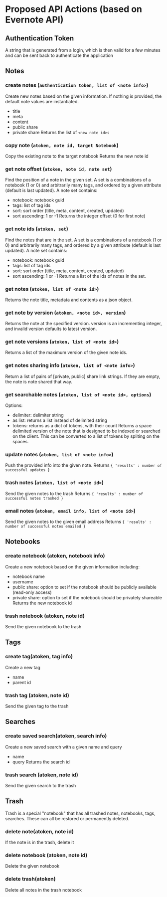 # Proposed API Actions (based on Evernote API)

## Authentication Token
A string that is generated from a login, which is then valid for a few minutes and can be sent back to authenticate the application

## Notes

### create notes (`authentication token, list of <note info>`)
Create new notes based on the given information. If nothing is provided, the default note values are instantiated.
- title
- meta
- content
- public share
- private share
Returns the list of `<new note id>s`

### copy note (`atoken, note id, target Notebook`)
Copy the existing note to the target notebook
Returns the new note id

### get note offset (`atoken, note id, note set`)
Find the position of a note in the given set. A set is a combinations of a notebook (1 or 0) and arbitrarily many tags, and ordered by a given attribute (default is last updated). A note set contains:
- notebook: notebook guid
- tags: list of tag ids
- sort: sort order (title, meta, content, created, updated)
- sort ascending: 1 or -1
Returns the integer offset (0 for first note)

### get note ids (`atoken, set`)
Find the notes that are in the set. A set is a combinations of a notebook (1 or 0) and arbitrarily many tags, and ordered by a given attribute (default is last updated). A note set contains:
- notebook: notebook guid
- tags: list of tag ids
- sort: sort order (title, meta, content, created, updated)
- sort ascending: 1 or -1
Returns a list of the ids of notes in the set.

### get notes (`atoken, list of <note id>`)
Returns the note title, metadata and contents as a json object.

### get note by version (`atoken, <note id>, version`)
Returns the note at the specified version. version is an incrementing integer, and invalid version defaults to latest version.

### get note versions (`atoken, list of <note id>`)
Returns a list of the maximum version of the given note ids.

### get notes sharing info (`atoken, list of <note info>`)
Return a list of pairs of [private, public] share link strings. If they are empty, the note is note shared that way.

### get searchable notes (`atoken, list of <note id>, options`)
Options:
- delimiter: delimiter string
- as list: returns a list instead of delimited string
- tokens: returns as a dict of tokens, with their count
Returns a space delimited version of the note that is designed to be indexed or searched on the client. This can be converted to a list of tokens by spliting on the spaces.

### update notes (`atoken, list of <note info>`)
Push the provided info into the given note.
Returns `{ 'results' : number of successful updates }`

### trash notes (`atoken, list of <note id>`)
Send the given notes to the trash
Returns `{ 'results' : number of successful notes trashed }`

### email notes (`atoken, email info, list of <note id>`)
Send the given notes to the given email address
Returns `{ 'results' : number of successful notes emailed }`


## Notebooks

### create notebook (atoken, notebook info)
Create a new notebook based on the given information including:
- notebook name
- username
- public share: option to set if the notebook should be publicly available (read-only access)
- private share: option to set if the notebook should be privately shareable
Returns the new notebook id

### trash notebook (atoken, note id)
Send the given notebook to the trash

## Tags

### create tag(atoken, tag info)
Create a new tag
- name
- parent id

### trash tag (atoken, note id)
Send the given tag to the trash

## Searches

### create saved search(atoken, search info)
Create a new saved search with a given name and query
- name
- query
Returns the search id

### trash search (atoken, note id)
Send the given search to the trash

## Trash
Trash is a special "notebook" that has all trashed notes, notebooks, tags, searches. These can all be restored or permanently deleted.

### delete note(atoken, note id)
If the note is in the trash, delete it

### delete notebook (atoken, note id)
Delete the given notebook

### delete trash(atoken)
Delete all notes in the trash notebook